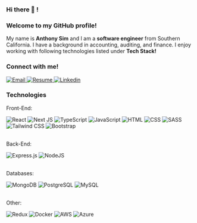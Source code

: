 <!-- ![LinkedIn-Banner](https://user-images.githubusercontent.com/31682285/151724093-4706b65f-d204-4acb-8515-442daa9bb4fa.png) -->

### Hi there 👋 !

### Welcome to my GitHub profile!

<div>
My name is <strong>Anthony Sim</strong> and I am a <strong>software engineer</strong> from Southern California. I have a  background in accounting, auditing, and finance. I enjoy working with following technologies listed under <strong>Tech Stack!</strong>
</div>

### Connect with me!
 
<div>
  <a target="_blank" href = "mailto: anthonyysim@gmail.com"/>
    <img alt="Email" src="https://img.shields.io/badge/email-%23FF0000.svg?style=for-the-badge&logoColor=white)" />
  </a>
  
  <a target="_blank" href="[https://drive.google.com/file/d/1MJ8GeGwLb-0uwPI5lpLQwQM1ilE39goE/view?usp=sharing](https://drive.google.com/file/d/1TZ4x_8H0anK5cmW77AZ55WZbvghajmQV/view?usp=sharing)">
    <img alt="Resume" src="https://img.shields.io/badge/Resume-60B5CC?style=for-the-badge" />
  </a>

  <a target="_blank" href="https://www.linkedin.com/in/sim-anthony/">
    <img alt="Linkedin" src="https://img.shields.io/badge/linkedin-0077B5?logo=linkedin&logoColor=white&style=for-the-badge" />
  </a>
</div>

### Technologies

<div>
  <div>
    <p>Front-End:</p>
      <img alt="React" src="https://img.shields.io/badge/React-61DAFB?logo=react&logoColor=black&style=for-the-badge" />
      <img alt="Next JS" src="https://img.shields.io/badge/nextjs-%23000000.svg?style=for-the-badge&logo=next.js&logoColor=white"/>
      <img alt="TypeScript" src="https://img.shields.io/badge/typescript-%23007ACC.svg?style=for-the-badge&logo=typescript&logoColor=white" />
      <img alt="JavaScript" src="https://img.shields.io/badge/JavaScript-F7DF1E?logo=JavaScript&logoColor=black&style=for-the-badge" />  
      <img alt="HTML" src="https://img.shields.io/badge/HTML-E34F26?logo=html5&logoColor=white&style=for-the-badge" />
      <img alt="CSS" src="https://img.shields.io/badge/CSS-1572B6?logo=css3&logoColor=white&style=for-the-badge" />
      <img alt="SASS" src="https://img.shields.io/badge/SASS-hotpink.svg?style=for-the-badge&logo=SASS&logoColor=white" />
      <img alt="Tailwind CSS" src="https://img.shields.io/badge/tailwindcss-%2338B2AC.svg?style=for-the-badge&logo=tailwind-css&logoColor=white" />
      <img alt="Bootstrap" src="https://img.shields.io/badge/bootstrap-%23563D7C.svg?style=for-the-badge&logo=bootstrap&logoColor=white" />
  </div>
    <br>
  <div>
    <p>Back-End:</p>
      <img alt="Express.js" src="https://img.shields.io/badge/express.js-%23404d59.svg?style=for-the-badge&logo=express&logoColor=%2361DAFB"/>
      <img alt="NodeJS" src="https://img.shields.io/badge/NodeJS-088A51?logo=Node.js&logoColor=white&style=for-the-badge" />
  </div>
    <br>
  <div>
    <p>Databases:</p>
      <img alt="MongoDB" src="https://img.shields.io/badge/MongoDB-47A248?logo=mongodb&logoColor=white&style=for-the-badge" />
      <img alt="PostgreSQL" src="https://img.shields.io/badge/PostgreSQL-336791?logo=postgresql&logoColor=white&style=for-the-badge" />
      <img alt="MySQL" src="https://img.shields.io/badge/mysql-%2300f.svg?style=for-the-badge&logo=mysql&logoColor=white" />
  </div>
    <br>
  <div>
    <p>Other:</p>
      <img alt="Redux" src="https://img.shields.io/badge/redux-%23593d88.svg?style=for-the-badge&logo=redux&logoColor=white"/>
      <img alt="Docker" src="https://img.shields.io/badge/docker-%230db7ed.svg?style=for-the-badge&logo=docker&logoColor=white"/>
      <img alt="AWS" src="https://img.shields.io/badge/AWS-%23FF9900.svg?style=for-the-badge&logo=amazon-aws&logoColor=white"/>
      <img alt="Azure" src="https://img.shields.io/badge/azure-%230072C6.svg?style=for-the-badge&logo=microsoftazure&logoColor=white"/>
  </div>
</div>
